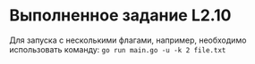 # Выполненное задание L2.10

Для запуска с несколькими флагами, например, необходимо использовать команду: `go run main.go -u -k 2 file.txt`